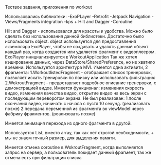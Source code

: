 Тествое задания, приложения по workout

Использовались библиотеки:
-ExoPLayer
-Retrofit
-Jetpack Navigation
-Views/Fragments integration
-kps + Hilt and Dagger
-Coroutine

Hilt and Dagger - использовался для красоты и удобства. Можно было сделать без использования данной библиотеки. 
Достаточно было использовать object.
object используется для предоставления экземпляра ExoPlayer, чтобы не создавать и удалять данный объект каждый раз, 
когда создается или удаляется фрагмент с видеоплеером. ExoPlayer инициализируется в WorkoutApplication
Так же хотел кэширование данных, через DataStore/SharedPreference, но не хватило времени.
Используется архитектура MVI.
Имеется одна активити, 2 фрагмента:
1.WorkoutlistedFragment - отображает список тренеровок, позволяет искать тренировки по поиску или использовать фильтрацию
2.WokroutFragment - предоставляет подробное описание тренеровки, с демонстрацией видое. Имеется функционал: изменения скорость видео,
изменения качества видео, открытие видео на весь экран с последующим переворотом экрана.
Не был реализован: 
  1.после окончания видео, начинать с начала с пустя 10 секунд. (реализовать позже)
  2.передача переменной из фрагмента во viewModel через фабрику фракментов. (реализовать позже)

  Имеется анимация перехода из одного фрагмента в другой.

  Используется List, вместо array, так как нет строгой необходимости, + мы не знаем точный размер, для выделения памяти.

  Имеется отмена coroutine в WokroutFragment, когда выполняется запрос на сервер, а пользователь покидает данный фрагмент, так же отмена есть при фильтрации списка
